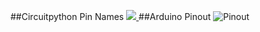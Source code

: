 ##Circuitpython Pin Names
[ ![](/assets/pinout_map.jpg) ](/assets/pinout_map.jpg)
##Arduino Pinout
![Pinout](/assets/pinout_map.jpg)
